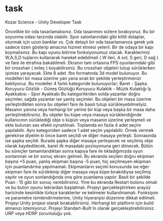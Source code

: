 # task
Kozar Science - Unity Developer Task

Öncelikle bir oda tasarlamalısınız. Oda tasarımını sizlere bırakıyoruz. Bu bir soyunma odası tarzında olabilir. Spor salonlarındaki gibi kilitli dolaplar, oturmak için uzun banklar vs. Çok detaylı bir oda tasarlamanıza gerek yok sadece özen gösterip amacına hizmet etmesi yeterli. Bir de odaya bir kapı koymalısınız. Bu kapı oyunu bitirme fonksiyonumuz olacak. Karakterimiz W,A,S,D tuşlarını kullanarak hareket edebilmeli ( W ileri, A sol, S geri, D sağ ) ve fare ile etrafına bakabilmeli. Ekranın tam ortasına FPS oyunlarındaki gibi bir crosshair ( imleç ) koyabilirsiniz. Bu crosshair objeleri tutup sürüklerken işimize yarayacak. Ekte 8 adet .fbx formatında 3d model bulunuyor. Bu modelleri bir masa üzerine yan yana sıralı bir şekilde yerleştirmenizi bekliyoruz. Bu modeller 4 farklı kategoride bulunuyorlar; Baret - Şapka Koruyucu Gözlük - Güneş Gözlüğü Koruyucu Kulaklık - Müzik Kulaklığı İş Ayakkabısı - Spor Ayakkabı Bu kategorilerden solda yazanlar doğru seçimler, sağda yazanlar ise yanlış seçimler. Bu objeleri bir masa üzerine yerleştirdikten sonra bu objeleri fare ile basılı tutup sürükleyebilmeliyiz. Masanın yanına veya herhangi bir yerine bir küp veya başka bir masa daha yerleştirebilirsiniz. Bu objeler bu küpe veya masaya sürüklendiğinde kullanıcının sürüklediği obje o küpün veya masanın üzerine yerleşmeli ve ekte bulunan ses efekti oynatılmalı. Toplamda en fazla 4 adet seçim yapılabilir. Aynı kategoriden sadece 1 adet seçim yapılabilir. Örnek vermek gerekirse diyelim ki önce baret seçildi ve diğer masaya yerleşti. Sonrasında ise şapka seçildi. Burada şapka diğer masaya yerleşecek ve seçilmiş obje olarak kaydedilecek, baret ilk masadaki pozisyonuna geri dönecek. Bütün bu süreçler tamamlandıktan sonra kapıya fare ile tıkladığımızda oyun sonlanmalı ve bir sonuç ekranı gelmeli. Bu ekranda seçilen doğru ekipman başına +5 puan, yanlış ekipman başına -5 puan, hiç seçilmeyen ekipman için puanlandırma yapılmamalı. Ekipmanların seçimi konusunda ise eğer ekipman fare ile sürüklenip diğer masaya veya küpe bırakıldıysa seçilmiş sayılır ve oyun sonlandığında ona göre puanlama yapılır. Basit bir şekilde Puan : 15 gibi bir sonuç verebilirsiniz. Yine bu ekranda Restart butonu olmalı ve bu buton oyunu tekrardan başlatmalı. Projeyi gerçekleştirirken arayüz haricinde kesinlikle türkçe karakterler ve kelimeler kullanılmamalı. Fonksiyon ve parametre isimlendirmelerine, Unity hiyerarşisi düzenine dikkat edilmeli. Projeyi Unity projesi olarak bırakabilirsiniz. Herhangi bir platform için build almanızı istemiyoruz. Projeyi Standart-Built In olarak gerçekleştirebilirsiniz. URP veya HDRP zorunluluğu yok.

